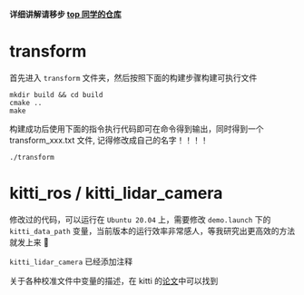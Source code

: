 **详细讲解请移步 [top 同学的仓库](https://github.com/tangpan360/aiimooc_tangpan.git)**  

# transform

首先进入 `transform` 文件夹，然后按照下面的构建步骤构建可执行文件  

```shell
mkdir build && cd build
cmake ..
make
```  

构建成功后使用下面的指令执行代码即可在命令得到输出，同时得到一个 transform_xxx.txt 文件, 记得修改成自己的名字！！！！  

```shell
./transform
```

# kitti_ros / kitti_lidar_camera  

修改过的代码，可以运行在 `Ubuntu 20.04` 上，需要修改 `demo.launch` 下的 `kitti_data_path` 变量，当前版本的运行效率非常感人，等我研究出更高效的方法就发上来 🤦‍

`kitti_lidar_camera` 已经添加注释

关于各种校准文件中变量的描述，在 kitti 的[论文](http://www.cvlibs.net/publications/Geiger2013IJRR.pdf)中可以找到